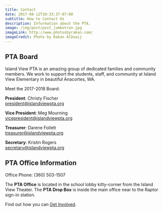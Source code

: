 ```yaml
---
title: Contact
date: 2017-08-12T10:33:37-07:00
subtitle: How to Contact Us
description: Information about the PTA.
image: /img/post/post_jumbotron.jpg
imageLink: http://www.photosbyrakan.com/
imageCredit: Photo by Rakan AlDuaij
---
```


## PTA Board 
Island View PTA is an amazing group of dedicated families and community members. We work to support the students, staff, and community at Island View Elementary in beautiful Anacortes, WA. 

Meet the 2017-2018 Board:

**President**:
Christy Fischer  
[president@islandviewpta.org](mailto:president@islandviewpta.org)

**Vice President**:
Meg Mourning  
[vicepresident@islandviewpta.org](mailto:vicepresident@islandviewpta.org)

**Treasurer**:
Darene Follett  
[treasurer@islandviewpta.org](mailto:treasurer@islandviewpta.org)

**Secretary**:
Kristin Rogers  
[secretary@islandviewpta.org](mailto:secretary@islandviewpta.org)

## PTA Office Information
Office Phone: (360) 503-1507

The **PTA Office** is located in the school lobby kitty-corner from the Island View Theater. The **PTA Drop Box** is inside the main office near to the Raptor sign-in station.

Find out how you can [Get Involved](/get-involved/).